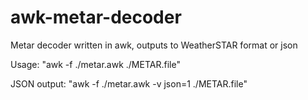 # awk-metar-decoder
Metar decoder written in awk, outputs to WeatherSTAR format or json

Usage:
  "awk -f ./metar.awk ./METAR.file"
  
JSON output:
  "awk -f ./metar.awk -v json=1 ./METAR.file"
